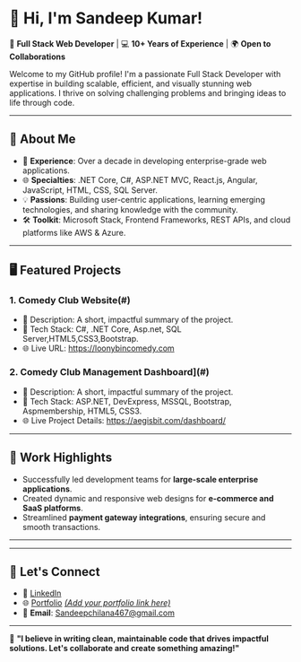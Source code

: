 # 👋 Hi, I'm Sandeep Kumar!

🌟 **Full Stack Web Developer** | 💻 **10+ Years of Experience** | 🌍 **Open to Collaborations**

Welcome to my GitHub profile! I'm a passionate Full Stack Developer with expertise in building scalable, efficient, and visually stunning web applications. I thrive on solving challenging problems and bringing ideas to life through code.

---

## 🚀 About Me
- 🔭 **Experience**: Over a decade in developing enterprise-grade web applications.
- 🌐 **Specialties**: .NET Core, C#, ASP.NET MVC, React.js, Angular, JavaScript, HTML, CSS, SQL Server.
- 💡 **Passions**: Building user-centric applications, learning emerging technologies, and sharing knowledge with the community.
- 🛠️ **Toolkit**: Microsoft Stack, Frontend Frameworks, REST APIs, and cloud platforms like AWS & Azure.

---

## 🖥️ Featured Projects
### 1. **Comedy Club Website(#)**
   - 📖 Description: A short, impactful summary of the project.
   - 🔧 Tech Stack: C#, .NET Core, Asp.net, SQL Server,HTML5,CSS3,Bootstrap.
   - 🌐 Live URL: https://loonybincomedy.com

### 2. **Comedy Club Management Dashboard](#)**
   - 📖 Description: A short, impactful summary of the project.
   - 🔧 Tech Stack: ASP.NET, DevExpress, MSSQL, Bootstrap, Aspmembership, HTML5, CSS3.
   - 🌐 Live Project Details: https://aegisbit.com/dashboard/

---

## 💼 Work Highlights
- Successfully led development teams for **large-scale enterprise applications**.
- Created dynamic and responsive web designs for **e-commerce and SaaS platforms**.
- Streamlined **payment gateway integrations**, ensuring secure and smooth transactions.

---



---

## 🤝 Let's Connect
- 💼 [LinkedIn](https://www.linkedin.com/in/chilanasandeep)
- 🌐 [Portfolio](#) *[(Add your portfolio link here)](https://aegisbit.com/portfolio/)*
- 📧 **Email**: Sandeepchilana467@gmail.com

---

💬 **"I believe in writing clean, maintainable code that drives impactful solutions. Let's collaborate and create something amazing!"**
